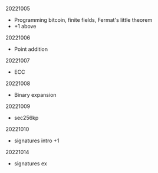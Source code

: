 20221005
- Programming bitcoin, finite fields, Fermat's little theorem
- +1 above

20221006
- Point addition

20221007
- ECC

20221008
- Binary expansion

20221009
- sec256kp

20221010
- signatures intro
+1

20221014
- signatures ex
